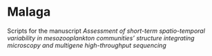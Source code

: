 # Malaga
Scripts for the manuscript <I>Assessment of short-term spatio-temporal variability in mesozooplankton communities’ structure integrating microscopy and multigene high-throughput sequencing</I>
